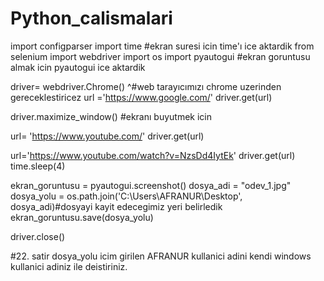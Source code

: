# Python_calismalari
import configparser
import time #ekran suresi icin time'ı ice aktardik
from selenium import webdriver 
import os
import pyautogui #ekran goruntusu almak icin pyautogui ice aktardik

driver= webdriver.Chrome() ^#web tarayıcımızı chrome uzerinden gereceklestiricez
url ='https://www.google.com/'
driver.get(url)

driver.maximize_window() #ekranı buyutmek icin 

url= 'https://www.youtube.com/'
driver.get(url)


url='https://www.youtube.com/watch?v=NzsDd4IytEk'
driver.get(url)
time.sleep(4)

ekran_goruntusu = pyautogui.screenshot()
dosya_adi = "odev_1.jpg"
dosya_yolu = os.path.join('C:\\Users\AFRANUR\Desktop', dosya_adi)#dosyayi kayit edecegimiz yeri belirledik
ekran_goruntusu.save(dosya_yolu)

driver.close()

#22. satir dosya_yolu icim girilen AFRANUR kullanici adini kendi windows kullanici adiniz ile deistiriniz.
